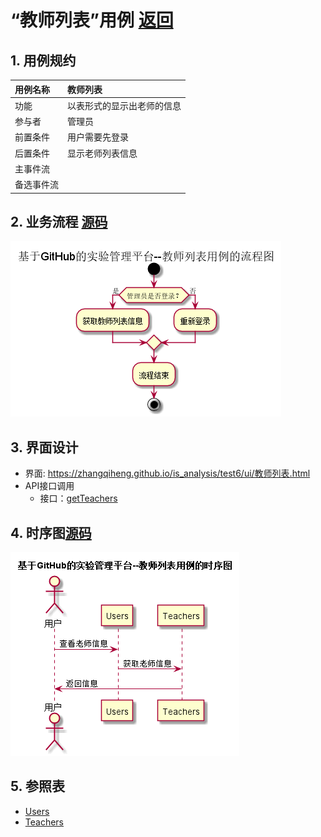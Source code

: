 # “教师列表”用例 [返回](../README.md)
## 1. 用例规约

|用例名称|教师列表|
|:--|:--|
|功能|以表形式的显示出老师的信息|
|参与者|管理员|
|前置条件|用户需要先登录|
|后置条件| 显示老师列表信息|
|主事件流| |
|备选事件流| |

## 2. 业务流程 [源码](../流程图/教师列表.puml)
![教师列表列表流程图](../流程图/教师列表.png)

## 3. 界面设计
- 界面: https://zhangqiheng.github.io/is_analysis/test6/ui/教师列表.html
- API接口调用
    - 接口：[getTeachers](../接口/getTeachers.md)

## 4. 时序图[源码](../时序图/教师列表.puml)
![教师列表时序图](../时序图/教师列表.png)

## 5. 参照表

- [Users](../数据库设计/sql.md/#Users)
- [Teachers](../数据库设计/sql.md/#Teachers)
